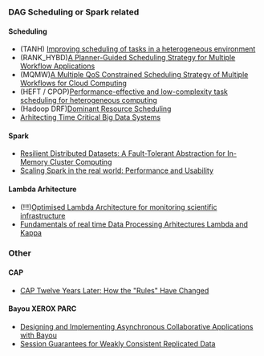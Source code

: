 ### DAG Scheduling or Spark related
#### Scheduling
* (TANH) [Improving scheduling of tasks in a heterogeneous environment](https://sci-hub.tw/10.1109/tpds.2004.1264795)
* (RANK_HYBD)[A Planner-Guided Scheduling Strategy for Multiple Workflow Applications](http://www.cs.wayne.edu/~weisong/papers/yu08-mdag.pdf)
* (MQMW)[A Multiple QoS Constrained Scheduling Strategy of Multiple Workflows for Cloud Computing](https://sci-hub.tw/10.1109/ispa.2009.95)
* (HEFT / CPOP)[Performance-effective and low-complexity task scheduling for heterogeneous computing](https://sci-hub.tw/10.1109/71.993206)
* (Hadoop DRF)[Dominant Resource Scheduling](https://cs.stanford.edu/~matei/papers/2011/nsdi_drf.pdf)
* [Arhitecting Time Critical Big Data Systems](https://arxiv.org/pdf/1611.00946.pdf)


#### Spark
* [Resilient Distributed Datasets: A Fault-Tolerant Abstraction for In-Memory Cluster Computing](https://www2.eecs.berkeley.edu/Pubs/TechRpts/2011/EECS-2011-82.pdf)
* [Scaling Spark in the real world: Performance and Usability](https://cs.stanford.edu/~matei/papers/2015/vldb_spark.pdf)

#### Lambda Arhitecture
* (!!!)[Optimised Lambda Architecture for monitoring scientific infrastructure](https://www.researchgate.net/publication/324493058_Optimised_Lambda_Architecture_for_monitoring_scientific_infrastructure)
* [Fundamentals of real time Data Processing Arhitectures Lambda and Kappa](http://martinfeick.com/wp-content/uploads/2018/07/Fundamentals-of-Real-Time-Data-Processing-Architectures-Lambda-and-Kappa.pdf)

### Other
#### CAP
* [CAP Twelve Years Later: How the "Rules" Have Changed](https://www.computer.org/cms/Computer.org/ComputingNow/homepage/2012/0512/T_CO2_CAP12YearsLater.pdf)

#### Bayou XEROX PARC

* [Designing and Implementing Asynchronous Collaborative Applications with Bayou](http://ecl.cc.gatech.edu/sites/default/files/publications/C.12-Edwards-UIST-1997.pdf)
* [Session Guarantees for Weakly Consistent Replicated Data](https://www.cis.upenn.edu/~bcpierce/courses/dd/papers/SessionGuaranteesPDIS.ps)
